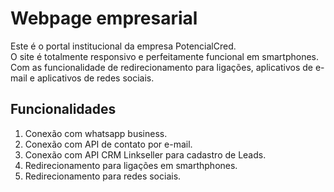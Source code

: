 # Webpage empresarial
Este é o portal institucional da empresa PotencialCred. <br>
O site é totalmente responsivo e perfeitamente funcional em smartphones. Com as funcionalidade de redirecionamento para ligações, aplicativos de e-mail e aplicativos de redes sociais.<br>

## Funcionalidades
1. Conexão com whatsapp business.
2. Conexão com API de contato por e-mail.
3. Conexão com API CRM Linkseller para cadastro de Leads.
4. Redirecionamento para ligações em smarthphones.
5. Redirecionamento para redes sociais.

